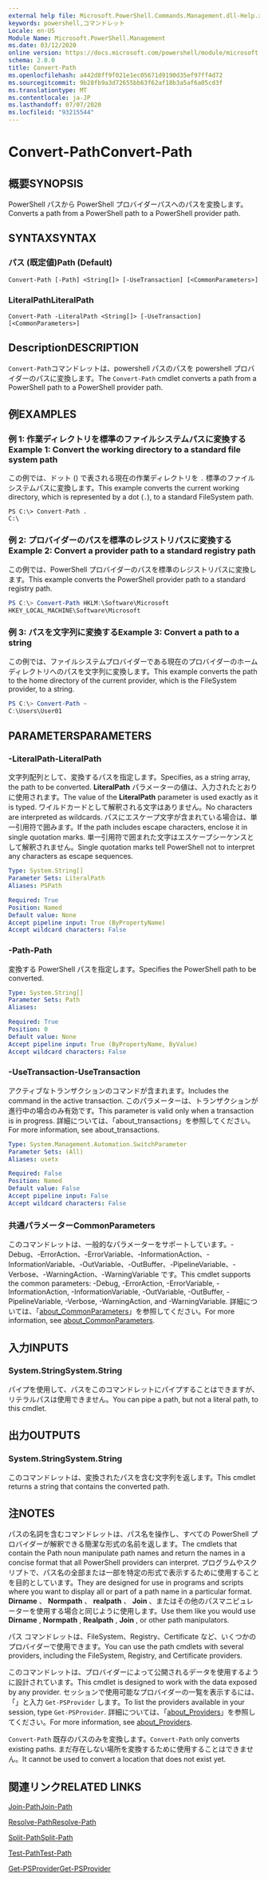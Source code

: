 ```yaml
---
external help file: Microsoft.PowerShell.Commands.Management.dll-Help.xml
keywords: powershell,コマンドレット
Locale: en-US
Module Name: Microsoft.PowerShell.Management
ms.date: 03/12/2020
online version: https://docs.microsoft.com/powershell/module/microsoft.powershell.management/convert-path?view=powershell-5.1&WT.mc_id=ps-gethelp
schema: 2.0.0
title: Convert-Path
ms.openlocfilehash: a442d8ff9f021e1ec05671d9190d35ef97ff4d72
ms.sourcegitcommit: 9b28fb9a3d72655bb63f62af18b3a5af6a05cd3f
ms.translationtype: MT
ms.contentlocale: ja-JP
ms.lasthandoff: 07/07/2020
ms.locfileid: "93215544"
---
```

# <span data-ttu-id="d0a88-103">Convert-Path</span><span class="sxs-lookup"><span data-stu-id="d0a88-103">Convert-Path</span></span>

## <span data-ttu-id="d0a88-104">概要</span><span class="sxs-lookup"><span data-stu-id="d0a88-104">SYNOPSIS</span></span>
<span data-ttu-id="d0a88-105">PowerShell パスから PowerShell プロバイダーパスへのパスを変換します。</span><span class="sxs-lookup"><span data-stu-id="d0a88-105">Converts a path from a PowerShell path to a PowerShell provider path.</span></span>

## <span data-ttu-id="d0a88-106">SYNTAX</span><span class="sxs-lookup"><span data-stu-id="d0a88-106">SYNTAX</span></span>

### <span data-ttu-id="d0a88-107">パス (既定値)</span><span class="sxs-lookup"><span data-stu-id="d0a88-107">Path (Default)</span></span>

```
Convert-Path [-Path] <String[]> [-UseTransaction] [<CommonParameters>]
```

### <span data-ttu-id="d0a88-108">LiteralPath</span><span class="sxs-lookup"><span data-stu-id="d0a88-108">LiteralPath</span></span>

```
Convert-Path -LiteralPath <String[]> [-UseTransaction] [<CommonParameters>]
```

## <span data-ttu-id="d0a88-109">Description</span><span class="sxs-lookup"><span data-stu-id="d0a88-109">DESCRIPTION</span></span>

<span data-ttu-id="d0a88-110">`Convert-Path`コマンドレットは、powershell パスのパスを powershell プロバイダーのパスに変換します。</span><span class="sxs-lookup"><span data-stu-id="d0a88-110">The `Convert-Path` cmdlet converts a path from a PowerShell path to a PowerShell provider path.</span></span>

## <span data-ttu-id="d0a88-111">例</span><span class="sxs-lookup"><span data-stu-id="d0a88-111">EXAMPLES</span></span>

### <span data-ttu-id="d0a88-112">例 1: 作業ディレクトリを標準のファイルシステムパスに変換する</span><span class="sxs-lookup"><span data-stu-id="d0a88-112">Example 1: Convert the working directory to a standard file system path</span></span>

<span data-ttu-id="d0a88-113">この例では、ドット () で表される現在の作業ディレクトリを `.` 標準のファイルシステムパスに変換します。</span><span class="sxs-lookup"><span data-stu-id="d0a88-113">This example converts the current working directory, which is represented by a dot (`.`), to a standard FileSystem path.</span></span>

```
PS C:\> Convert-Path .
C:\
```

### <span data-ttu-id="d0a88-114">例 2: プロバイダーのパスを標準のレジストリパスに変換する</span><span class="sxs-lookup"><span data-stu-id="d0a88-114">Example 2: Convert a provider path to a standard registry path</span></span>

<span data-ttu-id="d0a88-115">この例では、PowerShell プロバイダーのパスを標準のレジストリパスに変換します。</span><span class="sxs-lookup"><span data-stu-id="d0a88-115">This example converts the PowerShell provider path to a standard registry path.</span></span>

```powershell
PS C:\> Convert-Path HKLM:\Software\Microsoft
HKEY_LOCAL_MACHINE\Software\Microsoft
```

### <span data-ttu-id="d0a88-116">例 3: パスを文字列に変換する</span><span class="sxs-lookup"><span data-stu-id="d0a88-116">Example 3: Convert a path to a string</span></span>

<span data-ttu-id="d0a88-117">この例では、ファイルシステムプロバイダーである現在のプロバイダーのホームディレクトリへのパスを文字列に変換します。</span><span class="sxs-lookup"><span data-stu-id="d0a88-117">This example converts the path to the home directory of the current provider, which is the FileSystem provider, to a string.</span></span>

```powershell
PS C:\> Convert-Path ~
C:\Users\User01
```

## <span data-ttu-id="d0a88-118">PARAMETERS</span><span class="sxs-lookup"><span data-stu-id="d0a88-118">PARAMETERS</span></span>

### <span data-ttu-id="d0a88-119">-LiteralPath</span><span class="sxs-lookup"><span data-stu-id="d0a88-119">-LiteralPath</span></span>

<span data-ttu-id="d0a88-120">文字列配列として、変換するパスを指定します。</span><span class="sxs-lookup"><span data-stu-id="d0a88-120">Specifies, as a string array, the path to be converted.</span></span> <span data-ttu-id="d0a88-121">**LiteralPath** パラメーターの値は、入力されたとおりに使用されます。</span><span class="sxs-lookup"><span data-stu-id="d0a88-121">The value of the **LiteralPath** parameter is used exactly as it is typed.</span></span> <span data-ttu-id="d0a88-122">ワイルドカードとして解釈される文字はありません。</span><span class="sxs-lookup"><span data-stu-id="d0a88-122">No characters are interpreted as wildcards.</span></span> <span data-ttu-id="d0a88-123">パスにエスケープ文字が含まれている場合は、単一引用符で囲みます。</span><span class="sxs-lookup"><span data-stu-id="d0a88-123">If the path includes escape characters, enclose it in single quotation marks.</span></span> <span data-ttu-id="d0a88-124">単一引用符で囲まれた文字はエスケープシーケンスとして解釈されません。</span><span class="sxs-lookup"><span data-stu-id="d0a88-124">Single quotation marks tell PowerShell not to interpret any characters as escape sequences.</span></span>

```yaml
Type: System.String[]
Parameter Sets: LiteralPath
Aliases: PSPath

Required: True
Position: Named
Default value: None
Accept pipeline input: True (ByPropertyName)
Accept wildcard characters: False
```

### <span data-ttu-id="d0a88-125">-Path</span><span class="sxs-lookup"><span data-stu-id="d0a88-125">-Path</span></span>

<span data-ttu-id="d0a88-126">変換する PowerShell パスを指定します。</span><span class="sxs-lookup"><span data-stu-id="d0a88-126">Specifies the PowerShell path to be converted.</span></span>

```yaml
Type: System.String[]
Parameter Sets: Path
Aliases:

Required: True
Position: 0
Default value: None
Accept pipeline input: True (ByPropertyName, ByValue)
Accept wildcard characters: False
```

### <span data-ttu-id="d0a88-127">-UseTransaction</span><span class="sxs-lookup"><span data-stu-id="d0a88-127">-UseTransaction</span></span>
<span data-ttu-id="d0a88-128">アクティブなトランザクションのコマンドが含まれます。</span><span class="sxs-lookup"><span data-stu-id="d0a88-128">Includes the command in the active transaction.</span></span>
<span data-ttu-id="d0a88-129">このパラメーターは、トランザクションが進行中の場合のみ有効です。</span><span class="sxs-lookup"><span data-stu-id="d0a88-129">This parameter is valid only when a transaction is in progress.</span></span>
<span data-ttu-id="d0a88-130">詳細については、「about_transactions」を参照してください。</span><span class="sxs-lookup"><span data-stu-id="d0a88-130">For more information, see about_transactions.</span></span>

```yaml
Type: System.Management.Automation.SwitchParameter
Parameter Sets: (All)
Aliases: usetx

Required: False
Position: Named
Default value: False
Accept pipeline input: False
Accept wildcard characters: False
```

### <span data-ttu-id="d0a88-131">共通パラメーター</span><span class="sxs-lookup"><span data-stu-id="d0a88-131">CommonParameters</span></span>

<span data-ttu-id="d0a88-132">このコマンドレットは、一般的なパラメーターをサポートしています。-Debug、-ErrorAction、-ErrorVariable、-InformationAction、-InformationVariable、-OutVariable、-OutBuffer、-PipelineVariable、-Verbose、-WarningAction、-WarningVariable です。</span><span class="sxs-lookup"><span data-stu-id="d0a88-132">This cmdlet supports the common parameters: -Debug, -ErrorAction, -ErrorVariable, -InformationAction, -InformationVariable, -OutVariable, -OutBuffer, -PipelineVariable, -Verbose, -WarningAction, and -WarningVariable.</span></span> <span data-ttu-id="d0a88-133">詳細については、「[about_CommonParameters](https://go.microsoft.com/fwlink/?LinkID=113216)」を参照してください。</span><span class="sxs-lookup"><span data-stu-id="d0a88-133">For more information, see [about_CommonParameters](https://go.microsoft.com/fwlink/?LinkID=113216).</span></span>

## <span data-ttu-id="d0a88-134">入力</span><span class="sxs-lookup"><span data-stu-id="d0a88-134">INPUTS</span></span>

### <span data-ttu-id="d0a88-135">System.String</span><span class="sxs-lookup"><span data-stu-id="d0a88-135">System.String</span></span>

<span data-ttu-id="d0a88-136">パイプを使用して、パスをこのコマンドレットにパイプすることはできますが、リテラルパスは使用できません。</span><span class="sxs-lookup"><span data-stu-id="d0a88-136">You can pipe a path, but not a literal path, to this cmdlet.</span></span>

## <span data-ttu-id="d0a88-137">出力</span><span class="sxs-lookup"><span data-stu-id="d0a88-137">OUTPUTS</span></span>

### <span data-ttu-id="d0a88-138">System.String</span><span class="sxs-lookup"><span data-stu-id="d0a88-138">System.String</span></span>

<span data-ttu-id="d0a88-139">このコマンドレットは、変換されたパスを含む文字列を返します。</span><span class="sxs-lookup"><span data-stu-id="d0a88-139">This cmdlet returns a string that contains the converted path.</span></span>

## <span data-ttu-id="d0a88-140">注</span><span class="sxs-lookup"><span data-stu-id="d0a88-140">NOTES</span></span>

<span data-ttu-id="d0a88-141">パスの名詞を含むコマンドレットは、パス名を操作し、すべての PowerShell プロバイダーが解釈できる簡潔な形式の名前を返します。</span><span class="sxs-lookup"><span data-stu-id="d0a88-141">The cmdlets that contain the Path noun manipulate path names and return the names in a concise format that all PowerShell providers can interpret.</span></span> <span data-ttu-id="d0a88-142">プログラムやスクリプトで、パス名の全部または一部を特定の形式で表示するために使用することを目的としています。</span><span class="sxs-lookup"><span data-stu-id="d0a88-142">They are designed for use in programs and scripts where you want to display all or part of a path name in a particular format.</span></span> <span data-ttu-id="d0a88-143">**Dirname** 、 **Normpath** 、 **realpath** 、 **Join** 、またはその他のパスマニピュレーターを使用する場合と同じように使用します。</span><span class="sxs-lookup"><span data-stu-id="d0a88-143">Use them like you would use **Dirname** , **Normpath** , **Realpath** , **Join** , or other path manipulators.</span></span>

<span data-ttu-id="d0a88-144">パス コマンドレットは、FileSystem、Registry、Certificate など、いくつかのプロバイダーで使用できます。</span><span class="sxs-lookup"><span data-stu-id="d0a88-144">You can use the path cmdlets with several providers, including the FileSystem, Registry, and Certificate providers.</span></span>

<span data-ttu-id="d0a88-145">このコマンドレットは、プロバイダーによって公開されるデータを使用するように設計されています。</span><span class="sxs-lookup"><span data-stu-id="d0a88-145">This cmdlet is designed to work with the data exposed by any provider.</span></span> <span data-ttu-id="d0a88-146">セッションで使用可能なプロバイダーの一覧を表示するには、「」と入力 `Get-PSProvider` します。</span><span class="sxs-lookup"><span data-stu-id="d0a88-146">To list the providers available in your session, type `Get-PSProvider`.</span></span> <span data-ttu-id="d0a88-147">詳細については、「[about_Providers](../Microsoft.PowerShell.Core/About/about_Providers.md)」を参照してください。</span><span class="sxs-lookup"><span data-stu-id="d0a88-147">For more information, see [about_Providers](../Microsoft.PowerShell.Core/About/about_Providers.md).</span></span>

<span data-ttu-id="d0a88-148">`Convert-Path` 既存のパスのみを変換します。</span><span class="sxs-lookup"><span data-stu-id="d0a88-148">`Convert-Path` only converts existing paths.</span></span> <span data-ttu-id="d0a88-149">まだ存在しない場所を変換するために使用することはできません。</span><span class="sxs-lookup"><span data-stu-id="d0a88-149">It cannot be used to convert a location that does not exist yet.</span></span>

## <span data-ttu-id="d0a88-150">関連リンク</span><span class="sxs-lookup"><span data-stu-id="d0a88-150">RELATED LINKS</span></span>

[<span data-ttu-id="d0a88-151">Join-Path</span><span class="sxs-lookup"><span data-stu-id="d0a88-151">Join-Path</span></span>](Join-Path.md)

[<span data-ttu-id="d0a88-152">Resolve-Path</span><span class="sxs-lookup"><span data-stu-id="d0a88-152">Resolve-Path</span></span>](Resolve-Path.md)

[<span data-ttu-id="d0a88-153">Split-Path</span><span class="sxs-lookup"><span data-stu-id="d0a88-153">Split-Path</span></span>](Split-Path.md)

[<span data-ttu-id="d0a88-154">Test-Path</span><span class="sxs-lookup"><span data-stu-id="d0a88-154">Test-Path</span></span>](Test-Path.md)

[<span data-ttu-id="d0a88-155">Get-PSProvider</span><span class="sxs-lookup"><span data-stu-id="d0a88-155">Get-PSProvider</span></span>](Get-PSProvider.md)
